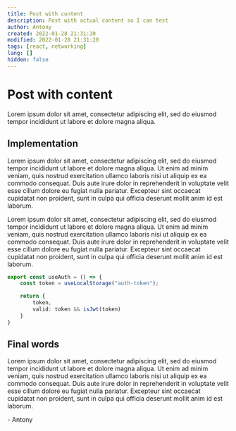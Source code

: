 ```yaml
---
title: Post with content
description: Post with actual content so I can test
author: Antony
created: 2022-01-28 21:31:20
modified: 2022-01-28 21:31:20
tags: [react, networking]
lang: []
hidden: false
---
```


# Post with content
Lorem ipsum dolor sit amet, consectetur adipiscing elit, sed do eiusmod tempor incididunt ut labore et dolore magna aliqua.

## Implementation
Lorem ipsum dolor sit amet, consectetur adipiscing elit, sed do eiusmod tempor incididunt ut labore et dolore magna aliqua. Ut enim ad minim veniam, quis nostrud exercitation ullamco laboris nisi ut aliquip ex ea commodo consequat. Duis aute irure dolor in reprehenderit in voluptate velit esse cillum dolore eu fugiat nulla pariatur. Excepteur sint occaecat cupidatat non proident, sunt in culpa qui officia deserunt mollit anim id est laborum.

Lorem ipsum dolor sit amet, consectetur adipiscing elit, sed do eiusmod tempor incididunt ut labore et dolore magna aliqua. Ut enim ad minim veniam, quis nostrud exercitation ullamco laboris nisi ut aliquip ex ea commodo consequat. Duis aute irure dolor in reprehenderit in voluptate velit esse cillum dolore eu fugiat nulla pariatur. Excepteur sint occaecat cupidatat non proident, sunt in culpa qui officia deserunt mollit anim id est laborum.

```ts
export const useAuth = () => {
    const token = useLocalStorage("auth-token");

    return {
        token,
        valid: token && isJwt(token)
    }
}
```

## Final words
Lorem ipsum dolor sit amet, consectetur adipiscing elit, sed do eiusmod tempor incididunt ut labore et dolore magna aliqua. Ut enim ad minim veniam, quis nostrud exercitation ullamco laboris nisi ut aliquip ex ea commodo consequat. Duis aute irure dolor in reprehenderit in voluptate velit esse cillum dolore eu fugiat nulla pariatur. Excepteur sint occaecat cupidatat non proident, sunt in culpa qui officia deserunt mollit anim id est laborum.

\- Antony

